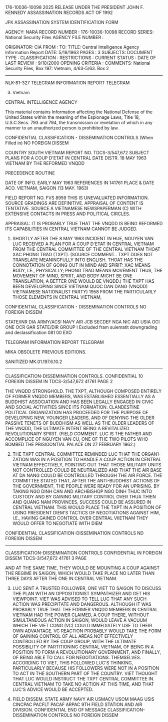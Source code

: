 176-10036-10098 2025 RELEASE UNDER THE PRESIDENT JOHN F. KENNEDY ASSASSINATION RECORDS ACT OF 1992

JFK ASSASSINATION SYSTEM
IDENTIFICATION FORM

AGENCY: NARA
RECORD NUMBER : 176-10036-10098
RECORD SERIES: National Security Files
AGENCY FILE NUMBER :

ORIGINATOR: CIA
FROM :
TO:
TITLE: Central Intelligence Agency Information Report
DATE: 5/18/1963
PAGES : 3
SUBJECTS:
DOCUMENT TYPE :
CLASSIFICATION :
RESTRICTIONS :
CURRENT STATUS :
DATE OF LAST REVIEW : 9/10/2000
OPENING CRITERIA :
COMMENTS: National Security Files, Box 197: Vietnam, 4/63-5/63. Box 2

---

NLK-81-327
TELEGRAM INFORMATION REPORT TELEGRAM

3. Vietnam

CENTRAL INTELLIGENCE AGENCY

This material contains Information affecting the National Defense of the United States within the meaning of the Espionage Laws, Title 18, U.S.C.Secs.
793 and 794, the transmission or revelation of which in any manner to an unauthorized person is prohibited by law.

CONFIDENTIAL
CLASSIFICATION - DISSEMINATION CONTROLS
(When Filled in)
NO FOREIGN DISSEM

COUNTRY SOUTH VIETNAM
REPORT NO. TDCS-3/547,672
SUBJECT
PLANS FOR A COUP D'ETAT IN CENTRAL
DATE DISTR. 18 MAY 1963
VIETNAM BY THE REFORMED VNQDD

PRECEDENCE ROUTINE

DATE OF
INFO. EARLY MAY 1963
REFERENCES IN 141761
PLACE &
DATE ACO. VIETNAM, SAIGON (13 MAY. 1963)

FIELD REPORT NO. FVS 8959
THIS IS UNEVALUATED INFORMATION. SOURCE GRADINGS ARE DEFINITIVE. APPRAISAL OF CONTENT IS TENTATIVE.
SOURCE A VIETNAMESE NEWSPAPERMAN (C) WITH EXTENSIVE CONTACTS IN PRESS AND POLITICAL CIRCLES.

APPRAISAL: IT IS PROBABLY TRUE THAT THE VNQDD IS BEING REFORMED ITS CAPABILITIES
IN CENTRAL VIETNAM CANNOT BE JUDGED.

1. SHORTLY AFTER THE 8 MAY 1963 INCIDENT IN HUE, NGUYEN VAN
LUC RECEIVED A PLAN FOR A COUP D'ETAT IN CENTRAL VIETNAM FROM THE
CENTRAL COMMITTEE OF THE CENTRAL VIETNAM THOẠT XAC PHONG TRAO
(TXPT). (SOURCE COMMENT.. TXPT DOES NOT TRANSLATE MEANINGFULLY
INTO ENGLISH. THOAT HAS THE CONNOTATION OF GOING OUT IN MIND AND
SPIRIT: XAC MEANS BODY, I.E., PHYSICALLY; PHONG TRAO MEANS MOVEMENT
THUS, THE MOVEMENT OF MIND, SPIRIT, AND BODY MIGHT BE ONE TRANSLATION;
A BETTER ONE WOULD BE VNQDD.) THE TXPT HAS BEEN DEVELOPING SINCE
VIETNAM QUOC DAN DANG (VNQDD) VIETNAMESE NATIONALIST PARTY)
1958 FROM THE PARTICULARLY THOSE ELEMENTS IN CENTRAL VIETNAM,

CONFIDENTIAL
CLASSIFICATION - DISSEMINATION CONTROLS
NO FOREIGN DISSEM

STATE/INR DIA ARMY/ACSI NAVY AIR JCB SECDEF NGA NIC AID USIA OCI ONE OCR GAR
STATE/DIR
GROUP I
Excluded fram suiematit
downgrading and
declassification
081 00 EXO

TELEGRAM INFORMATION REPORT TELEGRAM

MIKA OBSOLETE PREVIOUS EDITIONS.

SANITIZED MK.01.197.6.10.2

---

CLASSIFICATION-DISSEMINATION CONTROLS.
CONFIDENTIAL
10 FOREIGN DISSEM
IN
TDCS-3/547,672
41761
PAGE 2

THE VNQDD STRONGHOLD. THE TXPT, ALTHOUGH COMPOSED ENTIRELY OF FORMER
VNQDD MEMBERS, WAS ESTABLISHED ESSENTIALLY AS A BUDDHIST ASSOCIATION
AND HAS BEEN LEGALLY ENGAGED IN CIVIC AND SOCIAL ACTIVITIES SINCE
ITS FORMATION. CLANDESTINE POLITICAL ORGANIZATION HAS PROCEEDED
FOR THE PURPOSE OF DEVELOPING NEW, YOUNGER LEADERS, AND OF DENYING
THE OLDER PASSIVE TENETS OF BUDDHISM AS WELL AS THE OLDER LEADERS
OF THE VNQDD, THE ULTIMATE INTENT BEING A REVITALIZED REVOLUTIONARY
SPIRIT. (FIELD COMMENT. LUC IS THE FATHER AND ACCOMPLICE OF NGUYEN
VAN CU, ONE OF THE TWO PILOTS WHO BOMBED THE PRISIOONTIAL PALACE
ON 27 FEBRUARY 1962.)

2. THE TXPT CENTRAL COMMITTEE REMINDED LUC THAT THE ORGAN1-
ZATION WAS IN A POSITION TO HANDLE A COUP ACTION IN CENTRAL VIETNAM
EFFECTIVELY, POINTING OUT THAT THOSE MILITARY UNITS NOT CONTROLLED
COULD BE NEUTRALIZED AND THAT THE AIR BASE AT DA NANG COULD BE
CONTROLLED THROUGH THE AIR FORCE. THE COMMITTEE STATED THAT, AFTER
THE ANTI-BUDDHIST ACTIONS OF THE GOVERNMENT, THE PEOPLE WERE READY
FOR AN UPRISING. BY TAKING NGO DINH CAN AND ARCHBISHOP NGO DINH
THUC INTO CUSTODY AND BY GAINING MILITARY CONTROL OVER THUA THIEN
AND QUANG NAM PROVINCES, SUCCESS COULD BE ASSURED IN CENTRAL VIETNAM.
THIS WOULD PLACE THE TXPT IN A POSITION OF USING PRESIDENT DIEM'S
TACTICS OF NEGOTIATIONS AGAINST HIM, I.E., HAVING GAINED CONTROL
OVER CENTRAL VIIETNAM THEY WOULD OFFER TO NEGOTIATE WITH DIEM

CONFIDENTIAL
CLASSIFICATION-DISSEMINATION CONTROLS
ND FOREIGN DISSEM

---

CLASSIFICATION-DISSEMINATION CONTROLS
CONFIDENTIAL
IN
FOREIGN DISSEM
TDCS-3/547,672
41761
3
PAGE

AND AT THE SAME TIME, THEY WOULD BE MOUNTING A COUP AGAINST THE
REGIME IN SAIGON, WHICH WOULD TAKE PLACE NO LATER THAN THREE DAYS
AFTER THE ONE IN CENTRAL VIETNAM.

3. LUC SENT A TRUSTED FOLLOWER, ONE VIET TO SAIGON TO DISCUSS
THE PLAN WITH AN OPPOSITIONIST SYMPATHIZER AND GET HIS VIEWPOINT.
VIET WAS ADVISED TO TELL LUC THAT ANY SUCH ACTION WAS PRECIPITATE
AND DANGEROUS. ALTHOUGH IT WAS PROBABLY TRUE THAT THE FORMER VNQDD
MEMBERS IN CENTRAL VIETNAM HAD THE POWER CLAIMED, A COUP THERE,
WITHOUT SIMULTANEOUS ACTION IN SAIGON, WOULD LEAVE A VACUUM WHICH
THE VIET CONG (VC) COULD IMMEDIATELY USE TO THEIR OWN ADVANTAGE.
VC REACTION PROBABLY WOULD TAKE THE FORM OF GAINING CONTROL OF ALL
AREAS NOT EFFECTIVELY CONTROLLED BY THE COUP GROUP, WITH THE
ULTIMATE POSSIBILITY OF PARTITIONING CENTRAL VIETNAM, OF BEING IN A
POSITION TO FORM A REVOLUTIONARY GOVERNMENT, AND FINALLY, OF BEING
ABLE TO CALL FOR NEGOTIATIONS. THEMSELVES. ACCORDING TO VIET, THIS
FOLLOWED LUC'S THINKING, PARTICULARLY BECAUSE HIS FOLLOWERS WERE NOT
IN A POSITION TO ACT IN THE SOUTHERN PART OF THE COUNTRY. VIET
THOUGHT THAT LUC WOULD INSTRUCT THE TXPT CENTRAL COMMITTEE IN.
CENTRAL VIETNAM TO TAKE NO ACTION AT THIS TIME, AND THAT LUC'S
ADVICE WOULD BE ACCEPTED.

4. FIELD DISSEM. STATE ARMY NAVY AIR USMACV USOM MAAG USIS
CINCPAC PACFLT PACAF ARPAC 9TH FIELD STATION AND AIR DIVISION.
CONFIDENTIAL
END OF MESSAGE
CLASSIFICATION-DISSEMINATION CONTROLS
NO FOREIGN DISSEM
